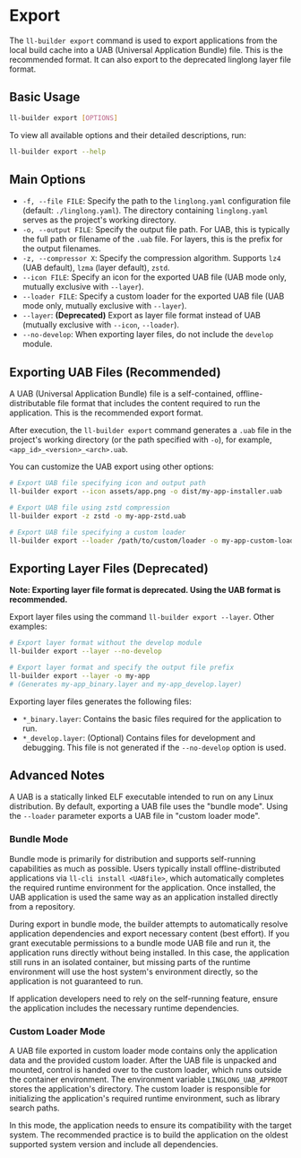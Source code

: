 <!--
SPDX-FileCopyrightText: 2023-2024 UnionTech Software Technology Co., Ltd.

SPDX-License-Identifier: LGPL-3.0-or-later
-->

# Export

The `ll-builder export` command is used to export applications from the local build cache into a UAB (Universal Application Bundle) file. This is the recommended format. It can also export to the deprecated linglong layer file format.

## Basic Usage

```bash
ll-builder export [OPTIONS]
```

To view all available options and their detailed descriptions, run:

```bash
ll-builder export --help
```

## Main Options

- `-f, --file FILE`: Specify the path to the `linglong.yaml` configuration file (default: `./linglong.yaml`). The directory containing `linglong.yaml` serves as the project's working directory.
- `-o, --output FILE`: Specify the output file path. For UAB, this is typically the full path or filename of the `.uab` file. For layers, this is the prefix for the output filenames.
- `-z, --compressor X`: Specify the compression algorithm. Supports `lz4` (UAB default), `lzma` (layer default), `zstd`.
- `--icon FILE`: Specify an icon for the exported UAB file (UAB mode only, mutually exclusive with `--layer`).
- `--loader FILE`: Specify a custom loader for the exported UAB file (UAB mode only, mutually exclusive with `--layer`).
- `--layer`: **(Deprecated)** Export as layer file format instead of UAB (mutually exclusive with `--icon`, `--loader`).
- `--no-develop`: When exporting layer files, do not include the `develop` module.

## Exporting UAB Files (Recommended)

A UAB (Universal Application Bundle) file is a self-contained, offline-distributable file format that includes the content required to run the application. This is the recommended export format.

After execution, the `ll-builder export` command generates a `.uab` file in the project's working directory (or the path specified with `-o`), for example, `<app_id>_<version>_<arch>.uab`.

You can customize the UAB export using other options:

```bash
# Export UAB file specifying icon and output path
ll-builder export --icon assets/app.png -o dist/my-app-installer.uab

# Export UAB file using zstd compression
ll-builder export -z zstd -o my-app-zstd.uab

# Export UAB file specifying a custom loader
ll-builder export --loader /path/to/custom/loader -o my-app-custom-loader.uab
```

## Exporting Layer Files (Deprecated)

**Note: Exporting layer file format is deprecated. Using the UAB format is recommended.**

Export layer files using the command `ll-builder export --layer`. Other examples:

```bash
# Export layer format without the develop module
ll-builder export --layer --no-develop

# Export layer format and specify the output file prefix
ll-builder export --layer -o my-app
# (Generates my-app_binary.layer and my-app_develop.layer)
```

Exporting layer files generates the following files:

- `*_binary.layer`: Contains the basic files required for the application to run.
- `*_develop.layer`: (Optional) Contains files for development and debugging. This file is not generated if the `--no-develop` option is used.

## Advanced Notes

A UAB is a statically linked ELF executable intended to run on any Linux distribution. By default, exporting a UAB file uses the "bundle mode". Using the `--loader` parameter exports a UAB file in "custom loader mode".

### Bundle Mode

Bundle mode is primarily for distribution and supports self-running capabilities as much as possible. Users typically install offline-distributed applications via `ll-cli install <UABfile>`, which automatically completes the required runtime environment for the application. Once installed, the UAB application is used the same way as an application installed directly from a repository.

During export in bundle mode, the builder attempts to automatically resolve application dependencies and export necessary content (best effort). If you grant executable permissions to a bundle mode UAB file and run it, the application runs directly without being installed. In this case, the application still runs in an isolated container, but missing parts of the runtime environment will use the host system's environment directly, so the application is not guaranteed to run.

If application developers need to rely on the self-running feature, ensure the application includes the necessary runtime dependencies.

### Custom Loader Mode

A UAB file exported in custom loader mode contains only the application data and the provided custom loader. After the UAB file is unpacked and mounted, control is handed over to the custom loader, which runs outside the container environment. The environment variable `LINGLONG_UAB_APPROOT` stores the application's directory. The custom loader is responsible for initializing the application's required runtime environment, such as library search paths.

In this mode, the application needs to ensure its compatibility with the target system. The recommended practice is to build the application on the oldest supported system version and include all dependencies.
